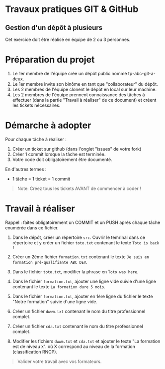 # Travaux pratiques GIT & GitHub

## Gestion d'un dépôt à plusieurs

Cet exercice doit être réalisé en équipe de 2 ou 3 personnes.


# Préparation du projet

1. Le 1er membre de l'équipe crée un dépôt public nommé tp-abc-git-a-deux.
2. Le 1er membre invite son binôme en tant que "collaborateur" du dépôt.
4. Les 2 membres de l'équipe clonent le dépôt en local sur leur machine.
5. Les 2 membres de l'équipe prennent connaissance des tâches à effectuer (dans la partie "Travail à réaliser" de ce document) et créent les tickets nécessaires.

# Démarche à adopter 

Pour chaque tâche à réaliser : 

1. Créer un ticket sur github (dans l'onglet "issues" de votre fork)
2. Créer 1 commit lorsque la tâche est terminée.
3. Votre code doit obligatoirement être documenté.

En d'autres termes :
- 1 tâche = 1 ticket = 1 commit

> Note: Créez tous les tickets AVANT de commencer à coder !

# Travail à réaliser

Rappel : faites obligatoirement un COMMIT et un PUSH après chaque tâche enumérée dans ce fichier.

1. Dans le dépôt, créer un répertoire `src`. Ouvrir le temrinal dans ce répertoire et y créer un fichier `toto.txt` contenant le texte `Toto is back !`

2. Créer un 2ème fichier `formation.txt` contenant le texte `Je suis en formation pré-qualifiante ABC DEV`.

3. Dans le fichier `toto.txt`, modifier la phrase en `Toto was here`.

4. Dans le fichier `formation.txt`, ajouter une ligne vide suivie d'une ligne contenant le texte `La formation dure 5 mois`.

5. Dans le fichier `formation.txt`, ajouter en 1ère ligne du fichier le texte "Notre formation" suivie d'une ligne vide.

6. Créer un fichier `dwwm.txt` contenant le nom du titre professionnel complet.

7. Créer un fichier `cda.txt` contenant le nom du titre professionnel complet.

8. Modifier les fichiers `dwwm.txt` et `cda.txt` et ajouter le texte "La formation est de niveau `X`". où X correspond au niveau de la formation (classification RNCP).


> Valider votre travail avec vos formateurs.
